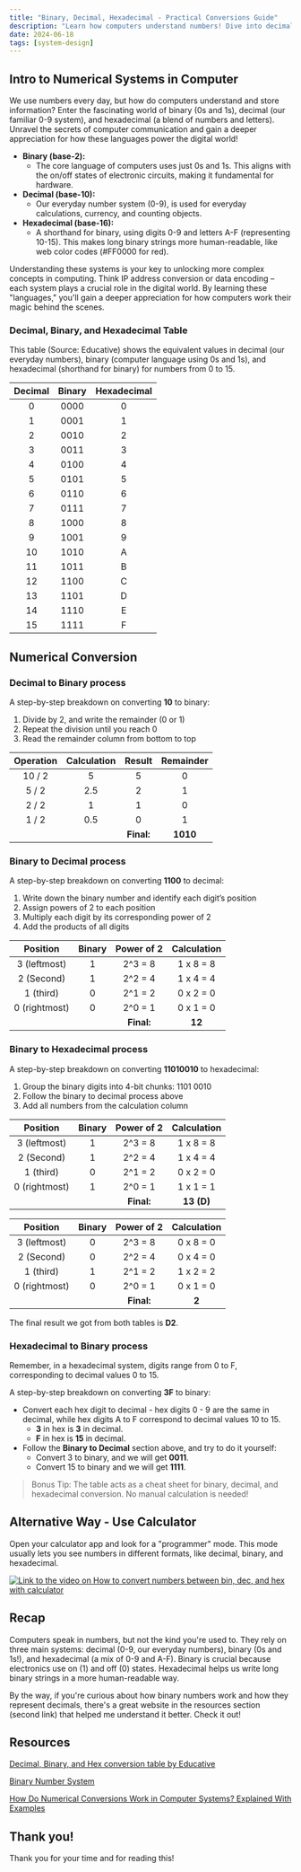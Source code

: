 ```yaml
---
title: "Binary, Decimal, Hexadecimal - Practical Conversions Guide"
description: "Learn how computers understand numbers! Dive into decimal, binary, and hexadecimal. Unlock the secrets of coding!"
date: 2024-06-18
tags: [system-design]
---
```


## Intro to Numerical Systems in Computer

We use numbers every day, but how do computers understand and store information? Enter the fascinating world of binary (0s and 1s), decimal (our familiar 0-9 system), and hexadecimal (a blend of numbers and letters). Unravel the secrets of computer communication and gain a deeper appreciation for how these languages power the digital world!

- **Binary (base-2):**
    - The core language of computers uses just 0s and 1s. This aligns with the on/off states of electronic circuits, making it fundamental for hardware.
- **Decimal (base-10):**
    - Our everyday number system (0-9), is used for everyday calculations, currency, and counting objects.
- **Hexadecimal (base-16):**
    - A shorthand for binary, using digits 0-9 and letters A-F (representing 10-15). This makes long binary strings more human-readable, like web color codes (#FF0000 for red).

Understanding these systems is your key to unlocking more complex concepts in computing. Think IP address conversion or data encoding – each system plays a crucial role in the digital world. By learning these "languages," you'll gain a deeper appreciation for how computers work their magic behind the scenes.

### Decimal, Binary, and Hexadecimal Table

This table (Source: Educative) shows the equivalent values in decimal (our everyday numbers), binary (computer language using 0s and 1s), and hexadecimal (shorthand for binary) for numbers from 0 to 15.

| Decimal | Binary | Hexadecimal |
| :---: | :---: | :---: |
| 0 | 0000 | 0 |
| 1 | 0001 | 1 |
| 2 | 0010 | 2 |
| 3 | 0011 | 3 |
| 4 | 0100 | 4 |
| 5 | 0101 | 5 |
| 6 | 0110 | 6 |
| 7 | 0111 | 7 |
| 8 | 1000 | 8 |
| 9 | 1001 | 9 |
| 10 | 1010 | A |
| 11 | 1011 | B |
| 12 | 1100 | C |
| 13 | 1101 | D |
| 14 | 1110 | E |
| 15 | 1111 | F |

## Numerical Conversion

### Decimal to Binary process

A step-by-step breakdown on converting **10** to binary:

1. Divide by 2, and write the remainder (0 or 1)
2. Repeat the division until you reach 0
3. Read the remainder column from bottom to top

| Operation | Calculation | Result | Remainder |
| :---: | :---: | :---: | :---: |
| 10 / 2 | 5 | 5 | 0 |
| 5 / 2 | 2.5 | 2 | 1 |
| 2 / 2 | 1 | 1 | 0 |
| 1 / 2 | 0.5 | 0 | 1 |
|  |  | **Final:**  | **1010** |

### Binary to Decimal process

A step-by-step breakdown on converting **1100** to decimal:

1. Write down the binary number and identify each digit’s position
2. Assign powers of 2 to each position
3. Multiply each digit by its corresponding power of 2
4. Add the products of all digits

| Position | Binary | Power of 2 | Calculation |
| :---: | :---: | :---: | :---: |
| 3 (leftmost) | 1 | 2^3 = 8 | 1 x 8 = 8 |
| 2 (Second) | 1 | 2^2 = 4 | 1 x 4 = 4 |
| 1 (third) | 0 | 2^1 = 2 | 0 x 2 = 0 |
| 0 (rightmost) | 0 | 2^0 = 1 | 0 x 1 = 0 |
|  |  | **Final:**  | **12** |

### Binary to Hexadecimal process

A step-by-step breakdown on converting **11010010** to hexadecimal:

1. Group the binary digits into 4-bit chunks: 1101 0010
2. Follow the binary to decimal process above
3. Add all numbers from the calculation column

| Position | Binary | Power of 2 | Calculation |
| :---: | :---: | :---: | :---: |
| 3 (leftmost) | 1 | 2^3 = 8 | 1 x 8 = 8 |
| 2 (Second) | 1 | 2^2 = 4 | 1 x 4 = 4 |
| 1 (third) | 0 | 2^1 = 2 | 0 x 2 = 0 |
| 0 (rightmost) | 1 | 2^0 = 1 | 1 x 1 = 1 |
|  |  | **Final:**  | **13 (D)** |

| Position | Binary | Power of 2 | Calculation |
| :---: | :---: | :---: | :---: |
| 3 (leftmost) | 0 | 2^3 = 8 | 0 x 8 = 0 |
| 2 (Second) | 0 | 2^2 = 4 | 0 x 4 = 0 |
| 1 (third) | 1 | 2^1 = 2 | 1 x 2 = 2 |
| 0 (rightmost) | 0 | 2^0 = 1 | 0 x 1 = 0 |
|  |  | **Final:**  | **2** |

The final result we got from both tables is **D2**.

### Hexadecimal to Binary process

Remember, in a hexadecimal system, digits range from 0 to F, corresponding to decimal values 0 to 15.

A step-by-step breakdown on converting **3F** to binary:

- Convert each hex digit to decimal - hex digits 0 - 9 are the same in decimal, while hex digits A to F correspond to decimal values 10 to 15.
    - **3** in hex is **3** in decimal.
    - **F** in hex is **15** in decimal.
- Follow the **Binary to Decimal** section above, and try to do it yourself:
    - Convert 3 to binary, and we will get **0011**.
    - Convert 15 to binary and we will get **1111**.

> Bonus Tip: The table acts as a cheat sheet for binary, decimal, and hexadecimal conversion. No manual
calculation is needed!

## Alternative Way - Use Calculator

Open your calculator app and look for a "programmer" mode. This mode usually lets you see numbers in different formats, like decimal, binary, and hexadecimal.

[![Link to the video on How to convert numbers between bin, dec, and hex with calculator](https://img.youtube.com/vi/01CjNZavt2w/0.jpg)](https://youtube.com/shorts/01CjNZavt2w)


## Recap

Computers speak in numbers, but not the kind you're used to. They rely on three main systems: decimal (0-9, our everyday numbers), binary (0s and 1s!), and hexadecimal (a mix of 0-9 and A-F). Binary is crucial because electronics use on (1) and off (0) states. Hexadecimal helps us write long binary strings in a more human-readable way.

By the way, if you're curious about how binary numbers work and how they represent decimals, there's a great website in the resources section (second link) that helped me understand it better. Check it out!

## Resources

[Decimal, Binary, and Hex conversion table by Educative](https://www.educative.io/answers/decimal-binary-and-hex-conversion-table)

[Binary Number System](https://www.mathsisfun.com/binary-number-system.html)

[How Do Numerical Conversions Work in Computer Systems? Explained With Examples](https://www.freecodecamp.org/news/how-do-numerical-conversions-work/)

## Thank you!

Thank you for your time and for reading this!